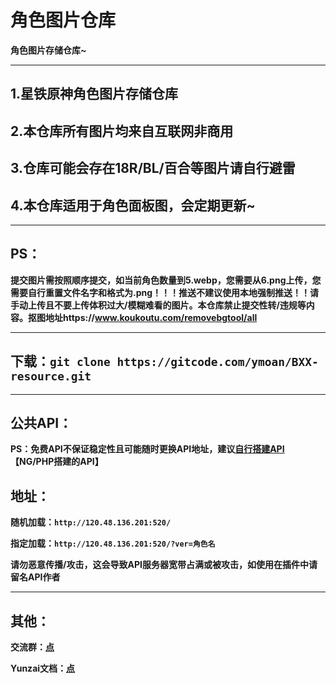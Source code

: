 # 角色图片仓库
**角色图片存储仓库~**
****

## 1.星铁原神角色图片存储仓库
## 2.本仓库所有图片均来自互联网非商用
## 3.仓库可能会存在18R/BL/百合等图片请自行避雷
## 4.本仓库适用于角色面板图，会定期更新~

****

## PS：
**提交图片需按照顺序提交，如当前角色数量到5.webp，您需要从6.png上传，您需要自行重置文件名字和格式为.png！！！推送不建议使用本地强制推送！！请手动上传且不要上传体积过大/模糊难看的图片。本仓库禁止提交性转/违规等内容。抠图地址https://www.koukoutu.com/removebgtool/all**

****

## 下载：`git clone https://gitcode.com/ymoan/BXX-resource.git`

****
## 公共API：
**PS：免费API不保证稳定性且可能随时更换API地址，建议[自行搭建API](https://github.com/ymoan/resource/blob/main/index.php)  【NG/PHP搭建的API】**

## 地址：
**随机加载：`http://120.48.136.201:520/`**

**指定加载：`http://120.48.136.201:520/?ver=角色名`**

**请勿恶意传播/攻击，这会导致API服务器宽带占满或被攻击，如使用在插件中请留名API作者**

****
## 其他：


**交流群：[点](https://qm.qq.com/q/GOw5GyaPss)**

**Yunzai文档：[点](https://yunz.cc/)**
